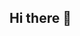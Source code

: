 ## Hi there 👋

<!--
**dmitfrol152/dmitfrol152** is a ✨ _special_ ✨ repository because its `README.md` (this file) appears on your GitHub profile.

Here are some ideas to get you started:

Summary
Frolkov Dmitry Viktorovich

________________________________________
Contact information
• Date of birth: 21.10.1992 (32 years old)
• Phone: +7 968 ​​767 1773
• E-mail: dmitfrol152@mail.ru
• Additional e-mail: dmitriy.frolkov92@mail.ru
• Instagram: @dimon_frolkov
________________________________________
Goal
I strive to take the position of a frontend developer in order to apply my skills in web development and contribute to the success of the team. I am open to discussing salary conditions.
________________________________________
Education
Moscow Aviation Institute (National Research University), Moscow
Specialization: Spacecraft, overclocked blocks and nanosatellites
2011-2016 (Specialist)
Additional education:
• Frontend developer, SkillBox — 2024 – 2025
• Certificates: https://drive.google.com/drive/folders/1ZVN6qnbM4RokJd6A7c2FrsOLL6DPSCk2?usp=sharing
________________________________________
Skills
• Web development: HTML, CSS (SCSS), JavaScript, TypeScript
• Tools: VSCode, Git (GitHub, GitLab), Node.js (npm), Webpack (Parcel, Vite)
• Testing: Jest
• Additional skills: Gulp, Pug, PixelPerfect, Figma, Photoshop
________________________________________
About me
I am a goal-oriented and responsible developer with experience in 3D visualization. I have a passion for frontend development and an active desire for professional growth. I have teamwork skills, I know how to prioritize and effectively manage time. I also have experience in entrepreneurship and freelancing. ________________________________________
Languages
• Russian: native
• English: Pre-Intermediate
________________________________________
